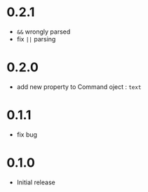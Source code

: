 # 0.2.1
- `&&` wrongly parsed
- fix `||` parsing

# 0.2.0
- add new property to Command oject : `text`

# 0.1.1
- fix bug

# 0.1.0
- Initial release
